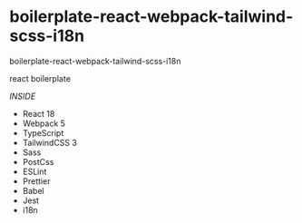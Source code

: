 # boilerplate-react-webpack-tailwind-scss-i18n
boilerplate-react-webpack-tailwind-scss-i18n

react boilerplate

*INSIDE*


- React 18
- Webpack 5
- TypeScript
- TailwindCSS 3
- Sass
- PostCss
- ESLint
- Prettier
- Babel
- Jest
- i18n
